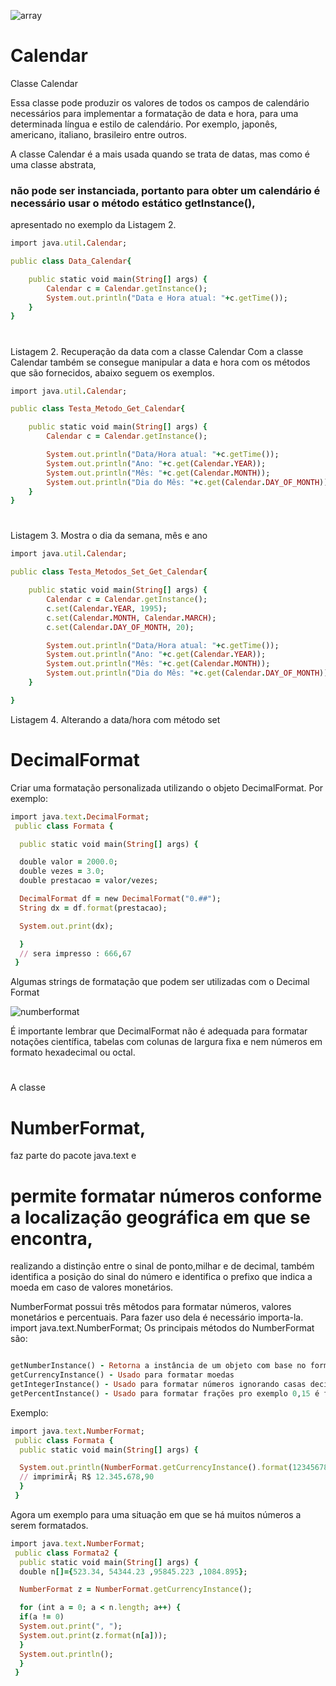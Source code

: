 ![array](https://user-images.githubusercontent.com/66473846/211609966-d7664d9d-65de-4124-853b-87768b083f5c.png)

#
#

# Calendar

Classe Calendar

Essa classe pode produzir os valores de todos os campos de calendário necessários para implementar a formatação de data e hora, para uma determinada língua e estilo de calendário. Por exemplo, japonês, americano, italiano, brasileiro entre outros.

A classe Calendar é a mais usada quando se trata de datas, mas como é uma classe abstrata, 
### não pode ser instanciada, portanto para obter um calendário é necessário usar o método estático getInstance(), 
apresentado no exemplo da Listagem 2.

```ruby
import java.util.Calendar;

public class Data_Calendar{

	public static void main(String[] args) {
		Calendar c = Calendar.getInstance();
		System.out.println("Data e Hora atual: "+c.getTime());
	}
}
```

#

Listagem 2. Recuperação da data com a classe Calendar
Com a classe Calendar também se consegue manipular a data e hora com os métodos que são fornecidos, abaixo seguem os exemplos.

```ruby
import java.util.Calendar;

public class Testa_Metodo_Get_Calendar{

	public static void main(String[] args) {
		Calendar c = Calendar.getInstance();

		System.out.println("Data/Hora atual: "+c.getTime());
		System.out.println("Ano: "+c.get(Calendar.YEAR));
		System.out.println("Mês: "+c.get(Calendar.MONTH));
		System.out.println("Dia do Mês: "+c.get(Calendar.DAY_OF_MONTH));
	}
}
```
#

Listagem 3. Mostra o dia da semana, mês e ano

```ruby
import java.util.Calendar;

public class Testa_Metodos_Set_Get_Calendar{

	public static void main(String[] args) {
		Calendar c = Calendar.getInstance();
		c.set(Calendar.YEAR, 1995);
		c.set(Calendar.MONTH, Calendar.MARCH);
		c.set(Calendar.DAY_OF_MONTH, 20);

		System.out.println("Data/Hora atual: "+c.getTime());
		System.out.println("Ano: "+c.get(Calendar.YEAR));
		System.out.println("Mês: "+c.get(Calendar.MONTH));
		System.out.println("Dia do Mês: "+c.get(Calendar.DAY_OF_MONTH));
	}

}
```
Listagem 4. Alterando a data/hora com método set

#
#

# DecimalFormat

Criar uma formatação personalizada utilizando o objeto DecimalFormat. Por exemplo:

```ruby
import java.text.DecimalFormat;
 public class Formata {

  public static void main(String[] args) {

  double valor = 2000.0;
  double vezes = 3.0;
  double prestacao = valor/vezes;

  DecimalFormat df = new DecimalFormat("0.##");
  String dx = df.format(prestacao);

  System.out.print(dx);

  }
  // sera impresso : 666,67
 }
 ```

Algumas strings de formatação que podem ser utilizadas com o Decimal Format

![numberformat](https://user-images.githubusercontent.com/66473846/212350646-efbee791-7ab1-4362-9401-45753541a2c7.png)

É importante lembrar que DecimalFormat não é adequada para formatar notações científica, tabelas com colunas de largura fixa e nem números em formato hexadecimal ou octal.

#
#

A classe 
# NumberFormat, 
faz parte do pacote java.text e 
# permite formatar números conforme a localização geográfica em que se encontra, 
realizando a distinção entre o sinal de ponto,milhar e de decimal, também identifica a posição do sinal do número e identifica o prefixo que indica a moeda em caso de valores monetários.

NumberFormat possui três mêtodos para formatar números, valores monetários e percentuais. Para fazer uso dela é necessário importa-la.
import java.text.NumberFormat;
Os principais métodos do NumberFormat são:

```ruby

getNumberInstance() - Retorna a instância de um objeto com base no formato da localidade padrão. É utilizado para numeros
getCurrencyInstance() - Usado para formatar moedas
getIntegerInstance() - Usado para formatar números ignorando casas decimais
getPercentInstance() - Usado para formatar frações pro exemplo 0,15 é formatado e mostrado como 15%
```

Exemplo:
```ruby
import java.text.NumberFormat;
 public class Formata {
  public static void main(String[] args) {

  System.out.println(NumberFormat.getCurrencyInstance().format(12345678.90));
  // imprimirÃ¡ R$ 12.345.678,90
  }
 }
 ```
Agora um exemplo para uma situação em que se há muitos números a serem formatados.

```ruby
import java.text.NumberFormat;
 public class Formata2 {
  public static void main(String[] args) {
  double n[]={523.34, 54344.23 ,95845.223 ,1084.895};

  NumberFormat z = NumberFormat.getCurrencyInstance();

  for (int a = 0; a < n.length; a++) {
  if(a != 0)
  System.out.print(", ");
  System.out.print(z.format(n[a]));
  }
  System.out.println();
  }
 }
 ```

